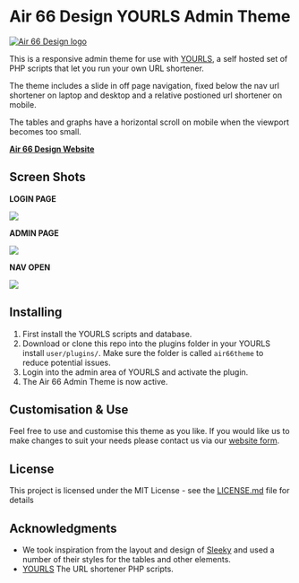 # Air 66 Design YOURLS Admin Theme

[![Air 66 Design logo](screenshots/A66-Logo.png)](https://air66design.com)

This is a responsive admin theme for use with [YOURLS](https://github.com/YOURLS/YOURLS), a self hosted set of PHP scripts that let you run your own URL shortener.

The theme includes a slide in off page navigation, fixed below the nav url shortener on laptop and desktop and a relative postioned url shortener on mobile.

The tables and graphs have a horizontal scroll on mobile when the viewport becomes too small.

**[Air 66 Design Website](https://air66design.com)**

## Screen Shots

**LOGIN PAGE**

![](screenshots/login.png)

**ADMIN PAGE**

![](screenshots/admin.png)

**NAV OPEN**

![](screenshots/nav-open.png)

## Installing

1. First install the YOURLS scripts and database.
2. Download or clone this repo into the plugins folder in your YOURLS install `user/plugins/`. Make sure the folder is called `air66theme` to reduce potential issues.
3. Login into the admin area of YOURLS and activate the plugin.
4. The Air 66 Admin Theme is now active.

## Customisation & Use

Feel free to use and customise this theme as you like. If you would like us to make changes to suit your needs please contact us via our [website form](https://air66design.com/contact).

## License

This project is licensed under the MIT License - see the [LICENSE.md](LICENSE.md) file for details

## Acknowledgments

* We took inspiration from the layout and design of [Sleeky](https://github.com/Flynntes/Sleeky) and used a number of their styles for the tables and other elements.
* [YOURLS](https://github.com/YOURLS/YOURLS) The URL shortener PHP scripts.
